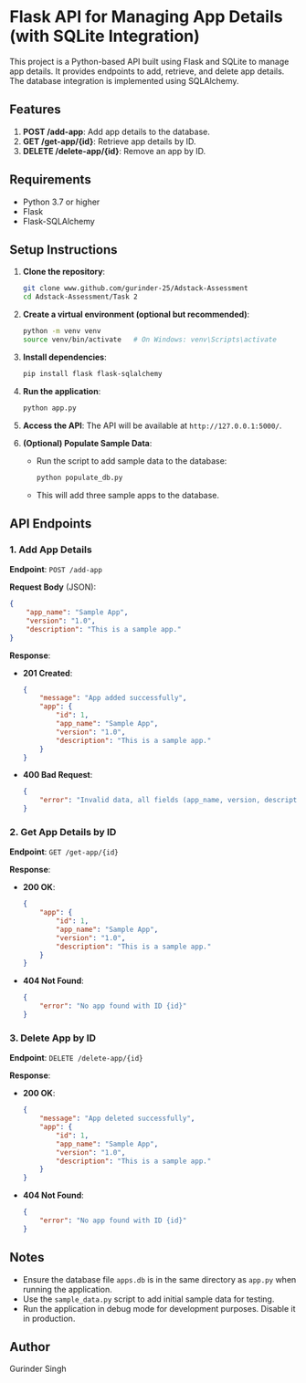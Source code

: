 # Flask API for Managing App Details (with SQLite Integration)

This project is a Python-based API built using Flask and SQLite to manage app details. It provides endpoints to add, retrieve, and delete app details. The database integration is implemented using SQLAlchemy.

## Features
1. **POST /add-app**: Add app details to the database.
2. **GET /get-app/{id}**: Retrieve app details by ID.
3. **DELETE /delete-app/{id}**: Remove an app by ID.

## Requirements

- Python 3.7 or higher
- Flask
- Flask-SQLAlchemy

## Setup Instructions

1. **Clone the repository**:
   ```bash
   git clone www.github.com/gurinder-25/Adstack-Assessment
   cd Adstack-Assessment/Task 2
   ```

2. **Create a virtual environment (optional but recommended)**:
   ```bash
   python -m venv venv
   source venv/bin/activate   # On Windows: venv\Scripts\activate
   ```

3. **Install dependencies**:
   ```bash
   pip install flask flask-sqlalchemy
   ```

4. **Run the application**:
   ```bash
   python app.py
   ```

5. **Access the API**:
   The API will be available at `http://127.0.0.1:5000/`.

6. **(Optional) Populate Sample Data**:
   - Run the script to add sample data to the database:
     ```bash
     python populate_db.py
     ```
   - This will add three sample apps to the database.

## API Endpoints

### 1. Add App Details
**Endpoint**: `POST /add-app`

**Request Body** (JSON):
```json
{
    "app_name": "Sample App",
    "version": "1.0",
    "description": "This is a sample app."
}
```

**Response**:
- **201 Created**:
  ```json
  {
      "message": "App added successfully",
      "app": {
          "id": 1,
          "app_name": "Sample App",
          "version": "1.0",
          "description": "This is a sample app."
      }
  }
  ```
- **400 Bad Request**:
  ```json
  {
      "error": "Invalid data, all fields (app_name, version, description) are required"
  }
  ```

### 2. Get App Details by ID
**Endpoint**: `GET /get-app/{id}`

**Response**:
- **200 OK**:
  ```json
  {
      "app": {
          "id": 1,
          "app_name": "Sample App",
          "version": "1.0",
          "description": "This is a sample app."
      }
  }
  ```
- **404 Not Found**:
  ```json
  {
      "error": "No app found with ID {id}"
  }
  ```

### 3. Delete App by ID
**Endpoint**: `DELETE /delete-app/{id}`

**Response**:
- **200 OK**:
  ```json
  {
      "message": "App deleted successfully",
      "app": {
          "id": 1,
          "app_name": "Sample App",
          "version": "1.0",
          "description": "This is a sample app."
      }
  }
  ```
- **404 Not Found**:
  ```json
  {
      "error": "No app found with ID {id}"
  }
  ```

## Notes

- Ensure the database file `apps.db` is in the same directory as `app.py` when running the application.
- Use the `sample_data.py` script to add initial sample data for testing.
- Run the application in debug mode for development purposes. Disable it in production.

## Author
Gurinder Singh

